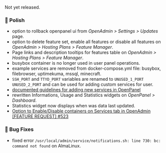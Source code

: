 Not yet released.

### 💅 Polish
- option to rollback openpanel ui from *OpenAdmin > Settings > Updates* page.
- option to delete feature set, enable all features or disable all features on *OpenAdmin > Hosting Plans > Feature Manager*.
- Page links and description tooltips for features table on *OpenAdmin > Hosting Plans > Feature Manager*.
- busybox container is no longer used in user panel operations.
- example services are removed from docker-compose.yml file: busybox, filebrowser, uptimekuma, mssql, minecraft.
- `SSH_PORT` and `TTYD_PORT` variables are renamed to `UNUSED_1_PORT` `UNUSED_2_PORT` and can be used for adding custom services for user.
- [documented guidelines for adding new services in OpenPanel](https://dev.openpanel.com/images/)
- rewritten Informations, Usage and Statistics widgets on *OpenPanel > Dashboard*.
- Statistics widget now displays when was data last updated.
- [Option to Enable/Disable containers on Services tab in OpenAdmin [FEATURE REQUEST] #523](https://github.com/stefanpejcic/OpenPanel/issues/523)

### 🐛 Bug Fixes
- fixed error `/usr/local/admin/service/notifications.sh: line 730: bc: command not found` on AlmaLinux.
